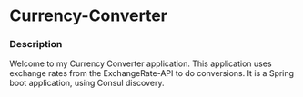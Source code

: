 # Currency-Converter

### Description

Welcome to my Currency Converter application. This application uses exchange rates from the ExchangeRate-API to do conversions.
It is a Spring boot application, using Consul discovery.

